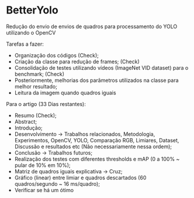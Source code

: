 # BetterYolo
Redução do envio de envios de quadros para processamento do YOLO utilizando o OpenCV

Tarefas a fazer:
- Organização dos códigos (Check);
- Criação da classe para redução de frames; (Check)
- Consolidação de testes utilizando vídeos (ImageNet VID dataset) para o benchmark; (Check)
- Posteriormente, melhorias dos parâmetros utilizados na classe para melhor resultado;
- Leitura da imagem quando quadros iguais
  
Para o artigo (33 Dias restantes):
- Resumo (Check);
- Abstract;
- Introdução;
- Desenvolvimento -> Trabalhos relacionados, Metodologia, Experimentos, OpenCV, YOLO, Comparação RGB, Limiares, Dataset, Discussão e resultados etc (Não necessariamente nessa ordem);
- Conclusão -> Trabalhos futuros;
- Realização dos testes com diferentes thresholds e mAP (0 a 100% ~ pular de 10% em 10%);
- Matriz de quadros iguais explicativa -> Cruz;
- Gráfico (linear) entre limiar e quadros descartados (60 quadros/segundo ~ 16 ms/quadro);
- Verificar se há um ótimo
